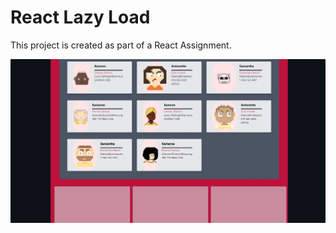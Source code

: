 # React Lazy Load

This project is created as part of a React Assignment.

<p align="center"> 
    <img src="./public/preview.jpg"></img>
  </a>
</p>
